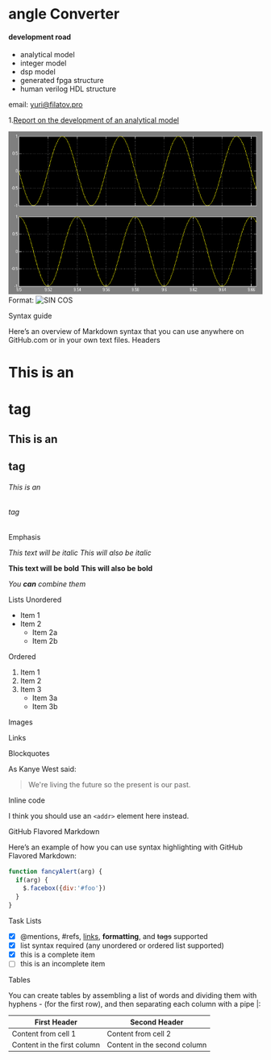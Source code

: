 angle Converter
==============

#### development road  

* analytical model
* integer model
* dsp model 
* generated fpga structure
* human verilog HDL structure 

email:  yuri@filatov.pro

1.[Report on the development of an analytical model](https://github.com/bismark09/angleconverter/blob/master/developmentModelKPU.md)

![SIN COS](/images/sincos.PNG)
Format: ![SIN COS](url)












Syntax guide

Here’s an overview of Markdown syntax that you can use anywhere on GitHub.com or in your own text files.
Headers

# This is an <h1> tag
## This is an <h2> tag
###### This is an <h6> tag

Emphasis

*This text will be italic*
_This will also be italic_

**This text will be bold**
__This will also be bold__

*You **can** combine them*

Lists
Unordered

* Item 1
* Item 2
  * Item 2a
  * Item 2b

Ordered

1. Item 1
2. Item 2
3. Item 3
   * Item 3a
   * Item 3b

Images



Links




Blockquotes

As Kanye West said:

> We're living the future so
> the present is our past.

Inline code

I think you should use an
`<addr>` element here instead.

GitHub Flavored Markdown


Here’s an example of how you can use syntax highlighting with GitHub Flavored Markdown:

```javascript
function fancyAlert(arg) {
  if(arg) {
    $.facebox({div:'#foo'})
  }
}
```


Task Lists

- [x] @mentions, #refs, [links](), **formatting**, and <del>tags</del> supported
- [x] list syntax required (any unordered or ordered list supported)
- [x] this is a complete item
- [ ] this is an incomplete item

Tables

You can create tables by assembling a list of words and dividing them with hyphens - (for the first row), and then separating each column with a pipe |:

First Header | Second Header
------------ | -------------
Content from cell 1 | Content from cell 2
Content in the first column | Content in the second column

